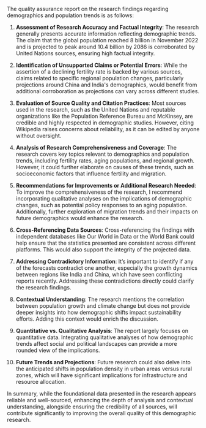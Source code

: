 The quality assurance report on the research findings regarding demographics and population trends is as follows:

1. **Assessment of Research Accuracy and Factual Integrity**: The research generally presents accurate information reflecting demographic trends. The claim that the global population reached 8 billion in November 2022 and is projected to peak around 10.4 billion by 2086 is corroborated by United Nations sources, ensuring high factual integrity. 

2. **Identification of Unsupported Claims or Potential Errors**: While the assertion of a declining fertility rate is backed by various sources, claims related to specific regional population changes, particularly projections around China and India's demographics, would benefit from additional corroboration as projections can vary across different studies.

3. **Evaluation of Source Quality and Citation Practices**: Most sources used in the research, such as the United Nations and reputable organizations like the Population Reference Bureau and McKinsey, are credible and highly respected in demographic studies. However, citing Wikipedia raises concerns about reliability, as it can be edited by anyone without oversight.

4. **Analysis of Research Comprehensiveness and Coverage**: The research covers key topics relevant to demographics and population trends, including fertility rates, aging populations, and regional growth. However, it could further elaborate on causes of these trends, such as socioeconomic factors that influence fertility and migration.

5. **Recommendations for Improvements or Additional Research Needed**: To improve the comprehensiveness of the research, I recommend incorporating qualitative analyses on the implications of demographic changes, such as potential policy responses to an aging population. Additionally, further exploration of migration trends and their impacts on future demographics would enhance the research.

6. **Cross-Referencing Data Sources**: Cross-referencing the findings with independent databases like Our World in Data or the World Bank could help ensure that the statistics presented are consistent across different platforms. This would also support the integrity of the projected data.

7. **Addressing Contradictory Information**: It’s important to identify if any of the forecasts contradict one another, especially the growth dynamics between regions like India and China, which have seen conflicting reports recently. Addressing these contradictions directly could clarify the research findings.

8. **Contextual Understanding**: The research mentions the correlation between population growth and climate change but does not provide deeper insights into how demographic shifts impact sustainability efforts. Adding this context would enrich the discussion.

9. **Quantitative vs. Qualitative Analysis**: The report largely focuses on quantitative data. Integrating qualitative analyses of how demographic trends affect social and political landscapes can provide a more rounded view of the implications.

10. **Future Trends and Projections**: Future research could also delve into the anticipated shifts in population density in urban areas versus rural zones, which will have significant implications for infrastructure and resource allocation.

In summary, while the foundational data presented in the research appears reliable and well-sourced, enhancing the depth of analysis and contextual understanding, alongside ensuring the credibility of all sources, will contribute significantly to improving the overall quality of this demographic research.